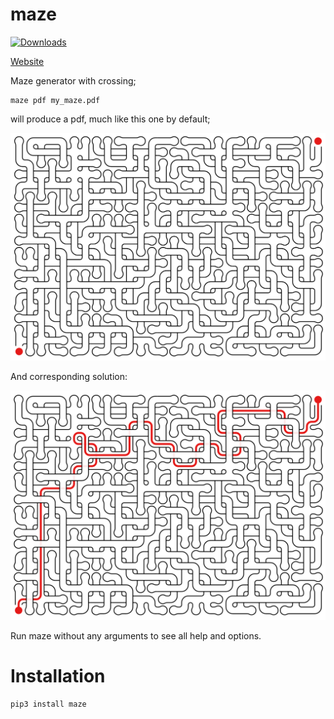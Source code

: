 maze
====
[![Downloads](http://pepy.tech/badge/maze)](http://pepy.tech/project/maze)

[Website](https://maze.do.id.au/?level=medium)

Maze generator with crossing;

    maze pdf my_maze.pdf    

will produce a pdf, much like this one by default;

![Maze](maze.png)

And corresponding solution:

![Solution](maze-solved.png)

Run maze without any arguments to see all help and options.

Installation
===
    pip3 install maze


